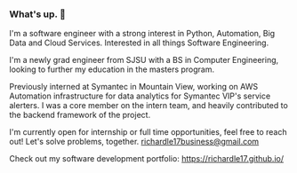 ### What's up. 👋

I'm a software engineer with a strong interest in Python, Automation, Big Data and Cloud Services. 
Interested in all things Software Engineering. 

I'm a newly grad engineer from SJSU with a BS in Computer Engineering, looking to further my education in the masters program.


Previously interned at Symantec in Mountain View, working on AWS Automation infrastructure for data analytics for Symantec VIP's service alerters. 
I was a core member on the intern team, and heavily contributed to the backend framework of the project.

I'm currently open for internship or full time opportunities, feel free to reach out!
Let's solve problems, together.
richardle17business@gmail.com

Check out my software development portfolio: https://richardle17.github.io/

